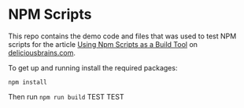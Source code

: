 # NPM Scripts

This repo contains the demo code and files that was used to test NPM scripts for the article [Using Npm Scripts as a Build Tool](https://deliciousbrains.com/npm-build-script/) on [deliciousbrains.com](https://deliciousbrains.com).

To get up and running install the required packages:

```
npm install
```

Then run `npm run build`
TEST
TEST
